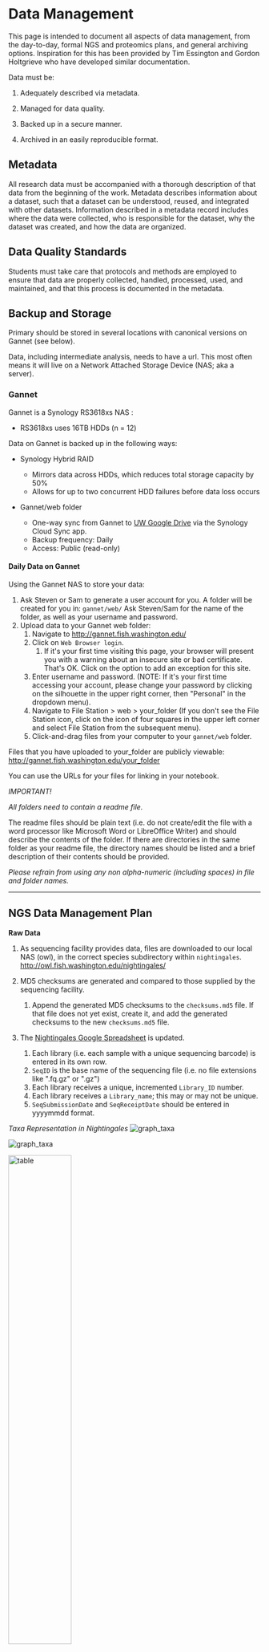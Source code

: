 # Data Management

This page is intended to document all aspects of data management, from the day-to-day, formal NGS and proteomics plans, and general archiving options. Inspiration for this has been provided by Tim Essington and Gordon Holtgrieve who have developed similar documentation.



Data must be:

1. Adequately described via metadata.

2. Managed for data quality.

3. Backed up in a secure manner.

4. Archived in an easily reproducible format.

## Metadata

All research data must be accompanied with a thorough description of that data from the beginning of the work. Metadata describes information about a dataset, such that a dataset can be understood, reused, and integrated with other datasets. Information described in a metadata record includes where the data were collected, who is responsible for the dataset, why the dataset was created, and how the data are organized.   

## Data Quality Standards

Students must take care that protocols and methods are employed to ensure that data are properly collected, handled, processed, used, and maintained, and that this process is documented in the metadata.


## Backup and Storage

Primary should be stored in several locations with canonical versions on Gannet (see below).

Data, including intermediate analysis, needs to have a url. This most often means it will live on a Network Attached Storage Device (NAS; aka a server).

### Gannet

Gannet is a Synology RS3618xs NAS :

- RS3618xs uses 16TB HDDs (n = 12)

Data on Gannet is backed up in the following ways:

- Synology Hybrid RAID

    - Mirrors data across HDDs, which reduces total storage capacity by 50%
    - Allows for up to two concurrent HDD failures before data loss occurs


- Gannet/web folder

    - One-way sync from Gannet to [UW Google Drive](https://drive.google.com/open?id=1l0jc1Pj7gldNJRrfrM_Ld-T0it5LFyJG) via the Synology Cloud Sync app.
    - Backup frequency: Daily
    - Access: Public (read-only)


#### Daily Data on Gannet


Using the Gannet NAS to store your data:

1. Ask Steven or Sam to generate a user account for you. A folder will be created for you in: ```gannet/web/``` Ask Steven/Sam for the name of the folder, as well as your username and password.
2. Upload data to your Gannet web folder:
    1. Navigate to <http://gannet.fish.washington.edu/>
    2. Click on `Web Browser login`.
        1. If it's your first time visiting this page, your browser will present you with a warning about an insecure site or bad certificate. That's OK. Click on the option to add an exception for this site.
    3. Enter username and password. (NOTE: If it's your first time accessing your account, please change your password by clicking on the silhouette in the upper right corner, then "Personal" in the dropdown menu).
    4. Navigate to File Station > web > your_folder (If you don't see the File Station icon, click on the icon of four squares in the upper left corner and select File Station from the subsequent menu).
    5. Click-and-drag files from your computer to your ```gannet/web``` folder.

Files that you have uploaded to your_folder are publicly viewable: http://gannet.fish.washington.edu/your_folder

You can use the URLs for your files for linking in your notebook.

_IMPORTANT!_

_All folders need to contain a readme file._

The readme files should be plain text (i.e. do not create/edit the file with a word processor like Microsoft Word or LibreOffice Writer) and should describe the contents of the folder. If there are directories in the same folder as your readme file, the directory names should be listed and a brief description of their contents should be provided.

_Please refrain from using any non alpha-numeric (including spaces) in file and folder names._

---

## NGS Data Management Plan

**Raw Data**

1. As sequencing facility provides data, files are downloaded to our local NAS (owl), in the correct species subdirectory within `nightingales`.  http://owl.fish.washington.edu/nightingales/

2. MD5 checksums are generated and compared to those supplied by the sequencing facility.
    1. Append the generated MD5 checksums to the `checksums.md5` file. If that file does not yet exist, create it, and add the generated checksums to the new `checksums.md5` file.

3. The [Nightingales Google Spreadsheet](https://docs.google.com/spreadsheets/d/1_XqIOPVHSBVGscnjzDSWUeRL7HUHXfaHxVzec-I-8Xk/edit) is updated.
    1. Each library (i.e. each sample with a unique sequencing barcode) is entered in its own row.
    2. `SeqID` is the base name of the sequencing file (i.e. no file extensions like ".fq.gz" or ".gz")
    3. Each library receives a unique, incremented `Library_ID` number.
    4. Each library receives a `Library_name`; this may or may not be unique.
    5. `SeqSubmissionDate` and `SeqReceiptDate` should be entered in yyyymmdd format. 

_Taxa Representation in Nightingales_
![graph_taxa](https://github.com/RobertsLab/resources/blob/master/img/nightingales_figure.png?raw=true)

![graph_taxa](../img/nightingales_figure.png?raw=true)

<img src="https://github.com/RobertsLab/resources/blob/master/img/nightingales_table.png?raw=true" alt="table" width="50%"/>



**Backup**   

* The Google Docs spreadsheet [Nightingales Google Spreadsheet](https://docs.google.com/spreadsheets/d/1_XqIOPVHSBVGscnjzDSWUeRL7HUHXfaHxVzec-I-8Xk/edit) is backed up on a regular basis by downloading tab-delimited file and pushing to LabDocs Repository, with the file name `Nightingales.tsv`

* `owl/nightingales` is automatically backed up to two locations, both managed by Synology apps:

- Amazon Glacier: Backup task occurs weekly on Mondays at 00:00.

- CloudSync to [UW Google Drive](https://drive.google.com/drive/folders/0BzKkDWZ6tIK4STQ5d2xQYVdyN28?usp=sharing): Backup occurs in real-time any time new files, or changes to existing files, are detected.



**SRA Upload**

* Sam will upload all high-throughput sequencing data to the [NCBI Sequence Read Archive (SRA)](https://submit.ncbi.nlm.nih.gov/about/sra/). Once submitted, the BioProject accession and a link to the NCBI BioProject will be added to the `SRA` column in the [Nightingales Google Spreadsheet](https://docs.google.com/spreadsheets/d/1_XqIOPVHSBVGscnjzDSWUeRL7HUHXfaHxVzec-I-8Xk/edit).


---

## Proteomics Data Management Plan

**Raw Data**

1. As sequencing facility provides data, files are downloaded to our local NAS (owl), in the root `phainopepla` directory.  http://owl.fish.washington.edu/phainopepla/ These data are organized by species, then by mass spectrometer run date (e.g. YYYY-MM-DD). For each run date, all `RAW` files (including blanks, sample, and QC files) should be included in the directory with their original names. Inside of the YYYY-MM-DD directory there **should be a Readme file with the following information**: Description of each file (eg. treatment, blank, etc), experimental design, link to more information.

2. The [Spreadsheet](https://docs.google.com/spreadsheets/d/151KPj22gf1M11otKwLfFbSjfZrY2zXDKUE1N3_mopyw/edit?usp=sharing) is then updated. Each "mass spectrometer run date" will be a new row in the sheet.




---

## Histology Data Management Plan

1) Before histology cassettes are sent off for processing, fill out the [Histology-databank](https://docs.google.com/spreadsheets/d/1BIbDleJPEiKrmx7JwNIPwg2pM-thuZ39upmenldx4pA/edit#gid=0) with all relevant information at the sample(tissue) level. Reserve space for blocks and slides by adding block-location and slide-location information. Each sample should have a `unique-sample-ID` which is:

- `experiment-date_organism-label_tissue`

2) After histology blocks are returned, photograph blocks and slides and label such that the location of each sample(tissue) can be readily understood.

3) Image each sample(tissue). Use the following convention for saving images:

- `[FULLTIMESTAMP]-[unique-sample-ID]-[magnification].jpeg

  - e.g. `20180924-angasi013-10x.tif`

All images should be stored in the proper species directory at http://owl.fish.washington.edu/hesperornis/



---

## Data Archiving
The goal for data archiving is to make your research easily understandable and reproducible in the future. It is therefore incumbent upon the researcher that, by the end of a project, care and effort is given to providing a highly organized and traceable accounting of the research that is archived in perpetuity.  At a minimum, this archive should include: raw and full processed data, complete metadata, all computer code, and any research products (manuscripts, published articles, figures, etc.).
You will find that creating a usable data archive is much easier to do as you go, rather than waiting until the end of your project!


### Options include     
- GitHub -> Zenodo.     
- Figshare
- UW ResearchWorks
- Open Science Framework



---
# Easy file upload for Collaborators

![screencast_eagle](https://raw.githubusercontent.com/wiki/RobertsLab/resources/img/File_upload.gif)




---

Finally, data will be most usable if it is as flexible as possible.  So an excel spreadsheet with different information on different tabs is not very flexible.  Much better to have a text file, with the data in “long form”.  This means rather than have a ton of columns, have a ton of rows.

see    
Broman KW, Woo KH. (2017) Data organization in spreadsheets. PeerJ Preprints 5:e3183v1 [https://doi.org/10.7287/peerj.preprints.3183v](https://www.tandfonline.com/doi/full/10.1080/00031305.2017.1375989)
